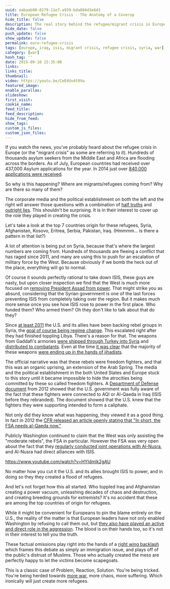 ```yaml
---
uuid: eabaab90-0279-11e7-a939-bda804d3e6d3
title: European Refugee Crisis - The Anatomy of a Coverup
hide_title: false
description: The real story behind the refugee/migrant crisis in Europe is much stranger than fiction.
hide_date: false
push_update: false
show_update: false
permalink: euro-refugee-crisis
tags: [europe, iraq, isis, migrant crisis, refugee crisis, syria, war]
category: [war]
hash_tag: ''
date: 2015-09-10 15:35:08
links:
links_title:
thumbnail:
video: https://youtu.be/CeE4Ux4t9Vw
featured_image:
enable_parallax:
slideshow:
first_visit:
cookie_name:
feed_title:
feed_description:
hide_from_feed:
show_tags:
custom_js_files:
custom_json_files:
---
```

If you watch the news, you've probably heard about the refugee crisis in Europe (or the &quot;migrant crisis&quot; as some are referring to it). Hundreds of thousands asylum seekers from the Middle East and Africa are flooding across the borders. As of July, European countries had received over 437,000 Asylum applications for the year. In 2014 just over <a rel="nofollow" href="http://www.bbc.com/news/world-europe-34131911">840,000 applications were received</a>.

So why is this happening? Where are migrants/refugees coming from? Why are there so many of them?

The corporate media and the political establishment on both the left and the right will answer those questions with a combination of <a rel="nofollow" href="http://www.telegraph.co.uk/news/worldnews/europe/11846760/Without-borders-in-Europe-there-is-no-hope-of-ending-this-migrant-crisis.html">half truths</a> and <a rel="nofollow" href="http://www.express.co.uk/news/politics/602948/Migrant-crisis-avoided-Britain-bombed-Syria-Anna-Soubrey">outright lies</a>. This shouldn't be surprising. It is in their interest to cover up the role they played in creating the crisis.

Let's take a look at the top 7 countries origin for these refugees, Syria, Afghanistan, Kosovo, Eritrea, Serbia, Pakistan, Iraq. (Hmmmm... is there a pattern in that list?) 

A lot of attention is being put on Syria, because that's where the largest numbers are coming from. Hundreds of thousands are fleeing a conflict that has raged since 2011, and many are using this to push for an escalation of military force by the West. Because obviously if we bomb the heck out of the place, everything will go to normal. 

Of course it sounds perfectly rational to take down ISIS, these guys are nasty, but upon closer inspection we find that the West is much more focused on <a rel="nofollow" href="http://www.thedailybeast.com/articles/2015/06/03/un-envoy-to-syria-assad-must-go.html">removing President Assad from power</a>. That might strike you as absurd, considering that the Syrian government is one of the last forces preventing ISIS from completely taking over the region. But it makes much more sense once you see how ISIS rose to power in the first place. Who funded them? Who armed them? Oh they don't like to talk about that do they?

Since <a rel="nofollow" href="http://www.cbsnews.com/news/wikileaks-us-secretly-backed-syria-opposition/">at least 2011</a> the U.S. and its allies have been backing rebel groups in Syria, the <a rel="nofollow" href="http://www.washingtonpost.com/politics/assad-must-go-obama-says/2011/08/18/gIQAelheOJ_story.html">goal of course being regime change</a>. This escalated right after they had finished toppling Libya. There's a reason for that. The weapons from Gaddafi's armories <a rel="nofollow" href="http://www.thetimes.co.uk/tto/news/world/middleeast/article3537770.ece">were shipped through Turkey into Syria</a> and <a rel="nofollow" href="http://www.nytimes.com/2013/06/22/world/africa/in-a-turnabout-syria-rebels-get-libyan-weapons.html?pagewanted=all&amp;_r=0">distributed to combatants</a>. Even at the time <a rel="nofollow" href="http://www.businessinsider.com/us-syria-heavy-weapons-jihadists-2012-10">it was clear</a> that the majority of these weapons <a rel="nofollow" href="http://www.nytimes.com/2012/10/15/world/middleeast/jihadists-receiving-most-arms-sent-to-syrian-rebels.html?pagewanted=all&amp;_r=0">were ending up in the hands of jihadists</a>. 

The official narrative was that these rebels were freedom fighters, and that this was an organic uprising, an extension of the Arab Spring. The media and the political establishment in the both United States and Europe stuck to this story until it became impossible to hide the atrocities being committed by these so called freedom fighters. A <a rel="nofollow" href="https://www.judicialwatch.org/wp-content/uploads/2015/05/Pg.-291-Pgs.-287-293-JW-v-DOD-and-State-14-812-DOD-Release-2015-04-10-final-version11.pdf">Department of Defense document</a> from 2012 showed that the U.S. government was fully aware of the fact that these fighters were connected to AQI or Al-Qaeda in Iraq (ISIS before they rebranded). The document showed that the U.S. knew that the fighters they were supporting intended to form a caliphate.

Not only did they know what was happening, they viewed it as a good thing. In fact in 2012 the <a rel="nofollow" href="http://www.cfr.org/syria/al-qaedas-specter-syria/p28782">CFR released an article openly stating that &quot;In short, the FSA needs al-Qaeda now.&quot;</a> 

Publicly Washington continued to claim that the West was only assisting the &quot;moderate rebels&quot;, the FSA in particular. However the FSA was very open about the fact that they <a rel="nofollow" href="http://www.independent.co.uk/news/world/middle-east/i-am-not-fighting-againstalqaida-itsnot-our-problem-says-wests-last-hope-in-syria-9233424.html">regularly conducted joint operations with Al-Nusra</a>, and Al-Nusra had direct alliances with ISIS.

https://www.youtube.com/watch?v=HYIdmlk2gAU

No matter how you cut it the U.S. and its allies brought ISIS to power, and in doing so they they created a flood of refugees.

And let's not forget how this all started. Who toppled Iraq and Afghanistan creating a power vacuum, unleashing decades of chaos and destruction, and creating breeding grounds for extremists? It's no accident that these are among the top countries of origin for refugees.

While it might be convenient for Europeans to pin the blame entirely on the U.S., the reality of the matter is that European leaders have not only enabled Washington by refusing to call them out, but <a rel="nofollow" href="http://www.bbc.com/news/world-africa-12796972">they also have played an active and direct role in the aggression</a>. The blood is on their hands too, so it's not in their interest to tell you the truth.

These factual omissions play right into the hands of a <a rel="nofollow" href="http://edition.cnn.com/2015/09/09/europe/hungarian-camerawoman-migrant-firing/">right wing backlash</a> which frames this debate as simply an immigration issue, and plays off of the public's distrust of Muslims. Those who actually created the mess are perfectly happy to let the victims become scapegoats.

This is a classic case of Problem, Reaction, Solution. You're being tricked. You're being herded towards <a rel="nofollow" href="http://www.bloomberg.com/news/articles/2015-09-07/hollande-readies-syria-air-strikes-as-response-to-refugee-crisis">more war</a>, more chaos, more suffering. Which ironically will just create more refugees.